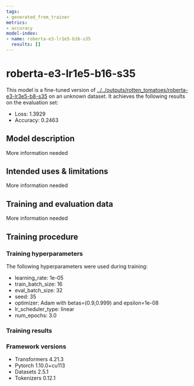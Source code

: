 ```yaml
---
tags:
- generated_from_trainer
metrics:
- accuracy
model-index:
- name: roberta-e3-lr1e5-b16-s35
  results: []
---
```


<!-- This model card has been generated automatically according to the information the Trainer had access to. You
should probably proofread and complete it, then remove this comment. -->

# roberta-e3-lr1e5-b16-s35

This model is a fine-tuned version of [../../outputs/rotten_tomatoes/roberta-e3-lr3e5-b8-s35](https://huggingface.co/../../outputs/rotten_tomatoes/roberta-e3-lr3e5-b8-s35) on an unknown dataset.
It achieves the following results on the evaluation set:
- Loss: 1.3929
- Accuracy: 0.2463

## Model description

More information needed

## Intended uses & limitations

More information needed

## Training and evaluation data

More information needed

## Training procedure

### Training hyperparameters

The following hyperparameters were used during training:
- learning_rate: 1e-05
- train_batch_size: 16
- eval_batch_size: 32
- seed: 35
- optimizer: Adam with betas=(0.9,0.999) and epsilon=1e-08
- lr_scheduler_type: linear
- num_epochs: 3.0

### Training results



### Framework versions

- Transformers 4.21.3
- Pytorch 1.10.0+cu113
- Datasets 2.5.1
- Tokenizers 0.12.1
